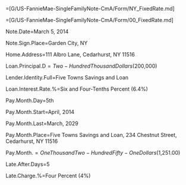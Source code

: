 =[G/US-FannieMae-SingleFamilyNote-CmA/Form/NY_FixedRate.md]

=[G/US-FannieMae-SingleFamilyNote-CmA/Form/00_FixedRate.md]

Note.Date=March 5, 2014

Note.Sign.Place=Garden City, NY

Home.Address=111 Albro Lane, Cedarhurst, NY  11516

Loan.Principal.D$=Two-Hundred Thousand Dollars ($200,000)

Lender.Identity.Full=Five Towns Savings and Loan

Loan.Interest.Rate.%=Six and Four-Tenths Percent (6.4%)

Pay.Month.Day=5th

Pay.Month.Start=April, 2014

Pay.Month.Last=March, 2029

Pay.Month.Place=Five Towns Savings and Loan, 234 Chestnut Street, Cedarhurst, NY 11516

Pay.Month.$=One Thousand Two-Hundred Fifty-One Dollars ($1,251.00)

Late.After.Days=5

Late.Charge.%=Four Percent (4%)

